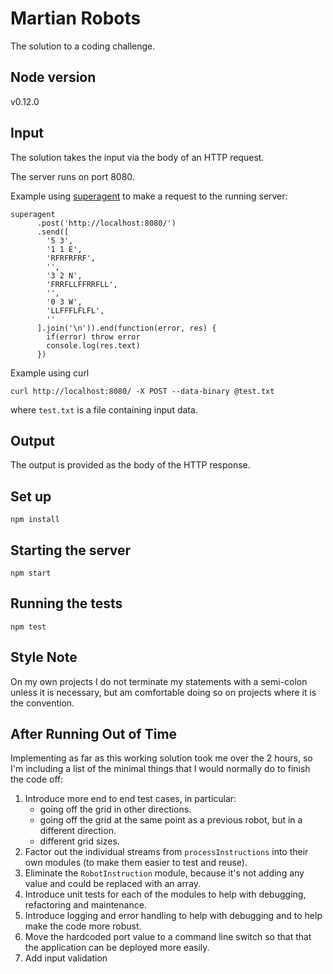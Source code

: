 # Martian Robots

The solution to a coding challenge.

## Node version

v0.12.0


## Input

The solution takes the input via the body of an HTTP request.

The server runs on port 8080.

Example using [superagent][superagent] to make a request to the running server:

    superagent
          .post('http://localhost:8080/')
          .send([
            '5 3',
            '1 1 E',
            'RFRFRFRF',
            '',
            '3 2 N',
            'FRRFLLFFRRFLL',
            '',
            '0 3 W',
            'LLFFFLFLFL',
            ''
          ].join('\n')).end(function(error, res) {
            if(error) throw error
            console.log(res.text)
          })

Example using curl

    curl http://localhost:8080/ -X POST --data-binary @test.txt

where `test.txt` is a file containing input data.


## Output

The output is provided as the body of the HTTP response.


## Set up

    npm install


## Starting the server

    npm start


## Running the tests

    npm test


## Style Note

On my own projects I do not terminate my statements with a semi-colon unless it is necessary,
but am comfortable doing so on projects where it is the convention.


## After Running Out of Time

Implementing as far as this working solution took me over the 2 hours, so I'm including
a list of the minimal things that I would normally do to finish the code off:

1. Introduce more end to end test cases, in particular:
    - going off the grid in other directions.
    - going off the grid at the same point as a previous robot, but in a different direction.
    - different grid sizes.
2. Factor out the individual streams from `processInstructions` into their own modules
   (to make them easier to test and reuse).
3. Eliminate the `RobotInstruction` module, because it's not adding any value and could be
   replaced with an array.
4. Introduce unit tests for each of the modules to help with debugging, refactoring and maintenance.
5. Introduce logging and error handling to help with debugging and to help make the code more robust.
6. Move the hardcoded port value to a command line switch so that that the application can be deployed more easily.
7. Add input validation


<!-- References -->
[superagent]: http://visionmedia.github.io/superagent/